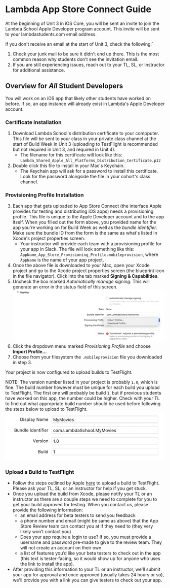 # Lambda App Store Connect Guide

At the beginning of Unit 3 in iOS Core, you will be sent an invite to join the Lambda School Apple Developer program account. This invite will be sent to your lambdastudents.com email address.

If you don't receive an email at the start of Unit 3, check the following:`

1. Check your junk mail to be sure it didn't end up there. This is the most common reason why students don't see the invitation email.
2. If you are still experiencing issues, reach out to your TL, SL, or Instructor for additional assistance.

## Overview for *All* Student Developers

You will work on an iOS app that likely other students have worked on before. If so, an app instance will already exist in Lambda's Apple Developer account.

### Certificate Installation

1. Download Lambda School's distribution certificate to your compputer. This file will be sent to your class in your private class channel at the start of Build Week in Unit 3 (uploading to TestFlight is recommended but not required in Unit 3, and required in Unit 4).
    * The filename for this certificate will look like this: `Lambda_Shared_Apple_All_Platforms_Distribution_Certificate.p12`
2. Double click this file to install in your Mac's Keychain.
    * The Keychain app will ask for a password to install this certificate. Look for the password alongside the file in your cohort's class channel.

### Provisioning Profile Installation

3. Each app that gets uploaded to App Store Connect (the interface Apple provides for testing and distributing iOS apps) needs a provisioning profile. This file is unique to the Apple Developer account and to the app itself. When you filled out the form above, you provided name for the app you're working on for Build Week as well as the *bundle identifier*. Make sure the bundle ID from the form is the same as what's listed in Xcode's project properties screen.
    * Your instructor will provide each team with a provisioning profile for your app in Slack. The file will look something like this: `AppName_App_Store_Provisioning_Profile.mobileprovision`, where `AppName` is the name of your app project.
4. Once the above file is downloaded to your Mac, open your Xcode project and go to the Xcode project properties screen (the blueprint icon in the file navigator). Click into the tab marked **Signing & Capabilities**.
5. Uncheck the box marked *Automatically manage signing*. This will generate an error in the status field of this screen.
![Xcode signing config](https://raw.githubusercontent.com/LambdaSchool/ios-app-store-connect-guide/master/Assets/Images/xcode-import-profile.png)
6. Click the dropdown menu marked *Provisioning Profile* and choose **Import Profile...**
7. Choose from your filesystem the `.mobileprovision` file you downloaded in step 3.

Your project is now configured to upload builds to TestFlight.

NOTE: The version number listed in your project is probably `1.0`, which is fine. The build number however must be unique for each build you upload to TestFlight. The first one will probably be build `1`, but if previous students have worked on this app, the number could be higher. Check with your TL to find out what appropriate build number should be used before following the steps below to upload to TestFlight.
![Xcode version and build config](https://raw.githubusercontent.com/LambdaSchool/ios-app-store-connect-guide/master/Assets/Images/xcode-version-build.png)

### Upload a Build to TestFlight

* Follow the steps outlined by Apple [here](https://help.apple.com/xcode/mac/current/#/dev2539d985f) to upload a build to TestFlight. Please ask your TL, SL, or an instructor for help if you get stuck.
* Once you upload the build from Xcode, please notify your TL or an instructor as there are a couple steps we need to complete for you to get your build approved for testing. When you contact us, please provide the following information:
    * an email address for beta testers to send you feedback
    * a phone number and email (might be same as above) that the App Store Review team can contact you at if they need to (they very likely won’t contact you)
    * Does your app require a login to use? If so, you must provide a username and password pre-made to give to the review team. They will not create an account on their own.
    * a list of features you’d like your beta testers to check out in the app (this text is tester-facing, so it would show up for anyone who uses the link to install the app).
* After providing this information to your TL or an instructor, we'll submit your app for approval and once approved (usually takes 24 hours or so), we'll provide you with a link you can give testers to check out your app.